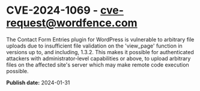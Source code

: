 # CVE-2024-1069 - cve-request@wordfence.com

The Contact Form Entries plugin for WordPress is vulnerable to arbitrary file uploads due to insufficient file validation on the 'view_page' function in versions up to, and including, 1.3.2. This makes it possible for authenticated attackers with administrator-level capabilities or above, to upload arbitrary files on the affected site's server which may make remote code execution possible.

**Publish date:** 2024-01-31
